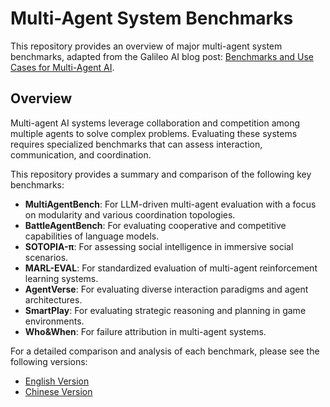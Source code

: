 # Multi-Agent System Benchmarks

This repository provides an overview of major multi-agent system benchmarks, adapted from the Galileo AI blog post: [Benchmarks and Use Cases for Multi-Agent AI](https://galileo.ai/blog/benchmarks-multi-agent-ai).

## Overview

Multi-agent AI systems leverage collaboration and competition among multiple agents to solve complex problems. Evaluating these systems requires specialized benchmarks that can assess interaction, communication, and coordination.

This repository provides a summary and comparison of the following key benchmarks:

*   **MultiAgentBench**: For LLM-driven multi-agent evaluation with a focus on modularity and various coordination topologies.
*   **BattleAgentBench**: For evaluating cooperative and competitive capabilities of language models.
*   **SOTOPIA-π**: For assessing social intelligence in immersive social scenarios.
*   **MARL-EVAL**: For standardized evaluation of multi-agent reinforcement learning systems.
*   **AgentVerse**: For evaluating diverse interaction paradigms and agent architectures.
*   **SmartPlay**: For evaluating strategic reasoning and planning in game environments.
*   **Who&When**: For failure attribution in multi-agent systems.

For a detailed comparison and analysis of each benchmark, please see the following versions:

*   [English Version](Overview_of_Multi-Agent_System_Benchmarks.md)
*   [Chinese Version](多智能体系统基准评测概述.md)
